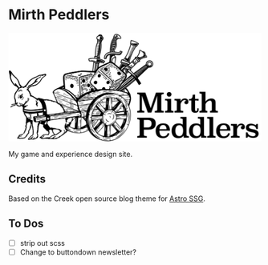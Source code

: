 # Mirth Peddlers

![](./public/images/mirth-peddlers-logo@2x-white.png)

My game and experience design site.

## Credits

Based on the Creek open source blog theme for [Astro SSG](https://docs.astro.build/getting-started/).

## To Dos

- [ ] strip out scss
- [ ] Change to buttondown newsletter?